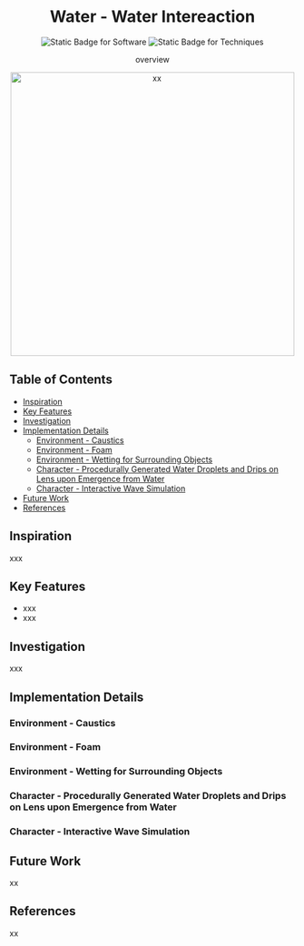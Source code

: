<div align="center">
    <h1>Water - Water Intereaction</h1>
    <p><img alt="Static Badge for Software" src="https://img.shields.io/badge/Software-Unreal-CDCFEC"> <img alt="Static Badge for Techniques" src="https://img.shields.io/badge/Techniques-xx-C2D8EE"></p>
    <p>overview</p>
    <p><img src="media/xx.gif" alt="xx" title="xx" height=500></p>
</div>


## Table of Contents <!-- omit from toc -->
- [Inspiration](#inspiration)
- [Key Features](#key-features)
- [Investigation](#investigation)
- [Implementation Details](#implementation-details)
  - [Environment - Caustics](#environment---caustics)
  - [Environment - Foam](#environment---foam)
  - [Environment - Wetting for Surrounding Objects](#environment---wetting-for-surrounding-objects)
  - [Character - Procedurally Generated Water Droplets and Drips on Lens upon Emergence from Water](#character---procedurally-generated-water-droplets-and-drips-on-lens-upon-emergence-from-water)
  - [Character - Interactive Wave Simulation](#character---interactive-wave-simulation)
- [Future Work](#future-work)
- [References](#references)

## Inspiration
xxx

## Key Features
- xxx
- xxx

## Investigation
xxx

## Implementation Details

### Environment - Caustics

### Environment - Foam

### Environment - Wetting for Surrounding Objects

### Character - Procedurally Generated Water Droplets and Drips on Lens upon Emergence from Water

### Character - Interactive Wave Simulation

## Future Work
xx

## References
xx
